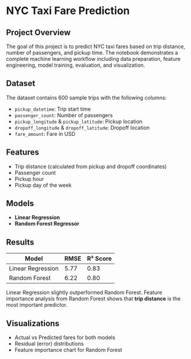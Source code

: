 # NYC Taxi Fare Prediction

## Project Overview
The goal of this project is to predict NYC taxi fares based on trip distance, number of passengers, and pickup time. The notebook demonstrates a complete machine learning workflow including data preparation, feature engineering, model training, evaluation, and visualization.

## Dataset
The dataset contains 600 sample trips with the following columns:
- `pickup_datetime`: Trip start time
- `passenger_count`: Number of passengers
- `pickup_longitude` & `pickup_latitude`: Pickup location
- `dropoff_longitude` & `dropoff_latitude`: Dropoff location
- `fare_amount`: Fare in USD

## Features
- Trip distance (calculated from pickup and dropoff coordinates)
- Passenger count
- Pickup hour
- Pickup day of the week

## Models
- **Linear Regression**  
- **Random Forest Regressor**

## Results
| Model               | RMSE   | R² Score |
|--------------------|--------|----------|
| Linear Regression  | 5.77   | 0.83     |
| Random Forest      | 6.22   | 0.80     |

Linear Regression slightly outperformed Random Forest. Feature importance analysis from Random Forest shows that **trip distance** is the most important predictor.

## Visualizations
- Actual vs Predicted fares for both models  
- Residual (error) distributions  
- Feature importance chart for Random Forest  
